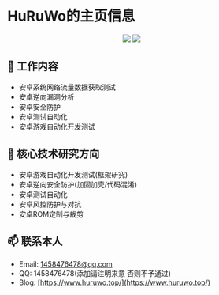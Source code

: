 # HuRuWo的主页信息


<!-- ## 👯 (置顶)寻求工作机会

- 寻求安卓爬虫/逆向/安全方向工作，地点不限。
- 如果有合适的工作机会请联系本人，当前处于离职状态。
- 希望加入你的团队。 -->

<p align="center">
  <img src ="https://github-readme-stats.vercel.app/api?username=HuRuWo&show_icons=true&hide_border=true&theme=graywhite&include_all_commits=true&count_private=true">
  <img src ="https://github-readme-stats.vercel.app/api/top-langs/?username=HuRuWo&layout=compact&hide_border=true&langs_count=10&theme=graywhite&include_all_commits=true&count_private=true">
</p>



## 🔭 工作内容

- 安卓系统网络流量数据获取测试
- 安卓逆向漏洞分析
- 安卓安全防护
- 安卓测试自动化
- 安卓游戏自动化开发测试

## 🌱 核心技术研究方向

- 安卓游戏自动化开发测试(框架研究)
- 安卓逆向安全防护(加固加壳/代码混淆)
- 安卓测试自动化
- 安卓风控防护与对抗
- 安卓ROM定制与裁剪

## 📫 联系本人

- Email: 1458476478@qq.com
- QQ: 1458476478(添加请注明来意 否则不予通过)
- Blog: [https://www.huruwo.top/](https://www.huruwo.top/)

 
<!-- **HuRuWo/HuRuWo** is a ✨ _special_ ✨ repository because its `README.md` (this file) appears on your GitHub profile.

Here are some ideas to get you started:

- 🔭 I’m currently working on ...
- 🌱 I’m currently learning ...
- 👯 I’m looking to collaborate on ...
- 🤔 I’m looking for help with ...
- 💬 Ask me about ...
- 📫 How to reach me: ...
- 😄 Pronouns: ...
- ⚡ Fun fact: ... -->

